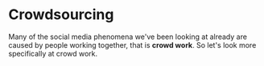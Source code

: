 # Crowdsourcing

Many of the social media phenomena we've been looking at already are caused by people working together, that is __crowd work__. So let's look more specifically at crowd work.

```{tableofcontents}
```
